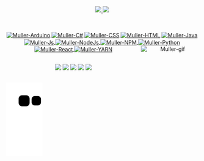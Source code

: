 <div align="center">
 <a href="https://github.com/GabrielMullerDS">
 <img height="150" src="https://github-readme-stats.vercel.app/api?username=GabrielMullerDS&show_icons=true&theme=dark&include_all_commits=true&count_private=true"/>
 <img height="150" src="https://github-readme-stats.vercel.app/api/top-langs/?username=GabrielMullerDS&layout=compact&langs_count=7&theme=dark"/>
</div>
 
  ##
  
<div style="display: inline_block" align="center"><br>
 <img align="center" alt="Muller-Arduino" height="50" width="50" src="https://cdn.jsdelivr.net/gh/devicons/devicon/icons/arduino/arduino-original-wordmark.svg">
 <img align="center" alt="Muller-C#" height="50" width="50" src="https://cdn.jsdelivr.net/gh/devicons/devicon/icons/csharp/csharp-plain.svg">
 <img align="center" alt="Muller-CSS" height="50" width="50" src="https://cdn.jsdelivr.net/gh/devicons/devicon/icons/css3/css3-plain-wordmark.svg">
 <img align="center" alt="Muller-HTML" height="50" width="50" src="https://cdn.jsdelivr.net/gh/devicons/devicon/icons/html5/html5-plain-wordmark.svg">
 <img align="center" alt="Muller-Java" height="50" width="50" src="https://cdn.jsdelivr.net/gh/devicons/devicon/icons/java/java-plain-wordmark.svg">
 <img align="center" alt="Muller-Js" height="50" width="50" src="https://cdn.jsdelivr.net/gh/devicons/devicon/icons/javascript/javascript-plain.svg">
 <img align="center" alt="Muller-NodeJs" height="50" width="50" src="https://cdn.jsdelivr.net/gh/devicons/devicon/icons/nodejs/nodejs-plain.svg">
 <img align="center" alt="Muller-NPM" height="50" width="50" src="https://cdn.jsdelivr.net/gh/devicons/devicon/icons/npm/npm-original-wordmark.svg">
 <img align="center" alt="Muller-Python" height="50" width="50" src="https://cdn.jsdelivr.net/gh/devicons/devicon/icons/python/python-plain-wordmark.svg">
 <img align="center" alt="Muller-React" height="50" width="50" src="https://cdn.jsdelivr.net/gh/devicons/devicon/icons/react/react-original-wordmark.svg">
 <img align="center" alt="Muller-YARN" height="50" width="50" src="https://cdn.jsdelivr.net/gh/devicons/devicon/icons/yarn/yarn-original.svg">
 <img align="right" width="150" height="150" alt="Muller-gif" src="https://i.giphy.com/media/ES4Vcv8zWfIt2/giphy.webp">
</div>
 
  ##
 
<div style="display: inline_block" align="center"> 
 <a href="https://discord.gg/8s6xwjG26a" target="_blank"><img src="https://img.shields.io/badge/Discord-000000?style=for-the-badge&logo=discord&logoColor=white" target="_blank"></a>    
 <a href = "https://www.facebook.com/gabriel.mullerds"><img src="https://img.shields.io/badge/Facebook-000000?style=for-the-badge&logo=facebook&logoColor=white" target="_blank"></a>
 <a href="https://instagram.com/gabriel_mullersz" target="_blank"><img src="https://img.shields.io/badge/Instagram-000000?style=for-the-badge&logo=instagram&logoColor=white" target="_blank"></a>
 <a href="https://chatwith.io/s/gabriel-muller-ds" target="_blank"><img src="https://img.shields.io/badge/WhatsApp-000000?style=for-the-badge&logo=whatsapp&logoColor=white" target="_blank"></a>
 <a href = "mailto:gabhmuller10@gmail.com"><img src="https://img.shields.io/badge/-Gmail-000000?style=for-the-badge&logo=gmail&logoColor=white" target="_blank"></a>
</div>
 
 ##
 
 
![Snake animation](https://github.com/GabrielMullerDS/GabrielMullerDS/blob/output/github-contribution-grid-snake.svg)
